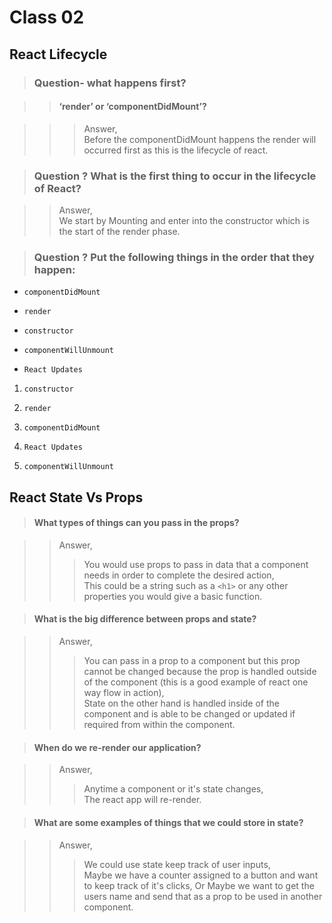 # **Class 02**  

## **React Lifecycle**  

>### **Question- what happens first?**  

>>#### ‘render’ or ‘componentDidMount’?  

>>>Answer,  
Before the componentDidMount happens the render will occurred first as this is the lifecycle of react.  

>### **Question ? What is the first thing to occur in the lifecycle of React?**  

>>Answer,  
We start by Mounting and enter into the constructor which is the start of the render phase.  

>### **Question ? Put the following things in the order that they happen:**  

* `componentDidMount`  

* `render`  

* `constructor`

* `componentWillUnmount`  

* `React Updates`  

1. `constructor`

1. `render`  

1. `componentDidMount`  

1. `React Updates`  

1. `componentWillUnmount`  

## **React State Vs Props**  

>#### **What types of things can you pass in the props?**  

>>Answer,  
>>> You would use props to pass in data that a component needs in order to complete the desired action,  
This could be a string such as a `<h1>` or any other properties you would give a basic function.

>#### **What is the big difference between props and state?**

>>Answer,  
>>>You can pass in a prop to a component but this prop cannot be changed because the prop is handled outside of the component (this is a good example of react one way flow in action),  
State on the other hand is handled inside of the component and is able to be changed or updated if required from within the component.


>#### **When do we re-render our application?**

>>Answer,  
>>>Anytime a component or it's state changes,  
The react app will re-render.

>#### **What are some examples of things that we could store in state?**

>>Answer,  
>>>We could use state keep track of user inputs,  
Maybe we have a counter assigned to a button and want to keep track of it's clicks,
Or Maybe we want to get the users name and send that as a prop to be used in another component.  



